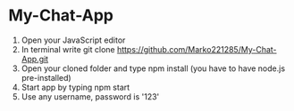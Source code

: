 # My-Chat-App

1. Open your JavaScript editor
2. In terminal write git clone https://github.com/Marko221285/My-Chat-App.git
3. Open your cloned folder and type npm install (you have to have node.js pre-installed)
4. Start app by typing npm start
5. Use any username, password is '123'

